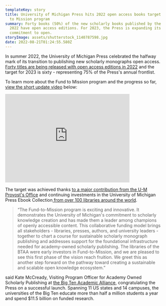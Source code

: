 ```yaml
---
templateKey: story
title: University of Michigan Press hits 2022 open access books target with Fund
  to Mission program
summary: Forty books (50%) of the new scholarly books published by the Press in
  2022 have open access editions. For 2023, the Press is expanding its
  commitment to open.
storyImage: assets/shutterstock_1140787598.jpg
date: 2022-08-21T01:24:55.580Z
---
```

In summer 2022, the University of Michigan Press celebrated the halfway mark of its transition to publishing new scholarly monographs open access. [Forty titles are being released with open access editions in 2022](https://www.fulcrum.org/michigan?locale=en&user_access=oa) and the target for 2023 is sixty - representing 75% of the Press's annual frontlist.

To learn more about the Fund to Mission program and the progress so far, [view the short update video](https://lib.mivideo.it.umich.edu/media/t/1_rqed4hiq) below: 

<iframe id="kaltura_player" src="https://cdnapisec.kaltura.com/p/1038472/sp/103847200/embedIframeJs/uiconf_id/20515051/partner_id/1038472?iframeembed=true&playerId=kaltura_player&entry_id=1_rqed4hiq&flashvars\\\[streamerType]=auto&amp;flashvars\\\[localizationCode]=en&amp;flashvars\\\[leadWithHTML5]=true&amp;flashvars\\\[sideBarContainer.plugin]=true&amp;flashvars\\\[sideBarContainer.position]=left&amp;flashvars\\\[sideBarContainer.clickToClose]=true&amp;flashvars\\\[chapters.plugin]=true&amp;flashvars\\\[chapters.layout]=vertical&amp;flashvars\\\[chapters.thumbnailRotator]=false&amp;flashvars\\\[streamSelector.plugin]=true&amp;flashvars\\\[EmbedPlayer.SpinnerTarget]=videoHolder&amp;flashvars\\\[dualScreen.plugin]=true&amp;flashvars\\\[Kaltura.addCrossoriginToIframe]=true&amp;&wid=1_7iinyuc5" width="400" height="285" allowfullscreen webkitallowfullscreen mozAllowFullScreen allow="autoplay \\\*; fullscreen \\\*; encrypted-media *" sandbox="allow-forms allow-same-origin allow-scripts allow-top-navigation allow-pointer-lock allow-popups allow-modals allow-orientation-lock allow-popups-to-escape-sandbox allow-presentation allow-top-navigation-by-user-activation" frameborder="0" title="U-M Press Fund to Mission Update - August 2022"></iframe>

The target was achieved thanks [to a major contribution from the U-M Provost's Office](https://ebc.press.umich.edu/stories/2022-08-20-university-contributes-1-2-million-to-fund-to-mission-program/) and continuing investments in the University of Michigan Press Ebook Collection[ from over 100 libraries around the world](https://ebc.press.umich.edu/invest#supporters).

> “The Fund-to-Mission program is exciting and innovative. It demonstrates the University of Michigan's commitment to scholarly knowledge creation and has made them a leader among champions of openly accessible content. This collaborative funding model brings all stakeholders - libraries, presses, authors, and university leaders - together to chart a course for sustainable scholarly monograph publishing and addresses support for the foundational infrastructure needed for academy-owned scholarly publishing. The libraries of the BTAA were early investors in Fund-to-Mission, and we are pleased to see this first phase of the vision reach fruition. We greet this as another step forward on the pathway toward creating a sustainable and scalable open knowledge ecosystem.”

said Kate McCready, Visiting Program Officer for Academy Owned Scholarly Publishing at [the Big Ten Academic Alliance](https://btaa.org/library/Libraries), congratulating the Press on a successful launch. Spanning 11 US states and 14 campuses, the universities of the Big Ten educate more than half a million students a year and spend $11.5 billion on funded research.